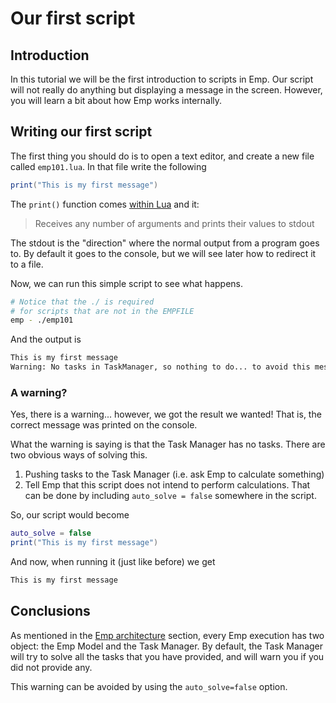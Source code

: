 # Our first script

## Introduction

In this tutorial we will be the first introduction to scripts in Emp. Our script will not really do anything but displaying a message in the screen. However, you will learn a bit about how Emp works internally.

## Writing our first script

The first thing you should do is to open a text editor, and create a new file called `emp101.lua`. In that file write the following

```lua
print("This is my first message")
```

The `print()` function comes [within Lua](https://www.lua.org/manual/5.3/manual.html#pdf-print) and it:

> Receives any number of arguments and prints their values to stdout

The stdout is the "direction" where the normal output from a program goes to. By default it goes to the console, but we will see later how to redirect it to a file.

Now, we can run this simple script to see what happens.

```bash
# Notice that the ./ is required 
# for scripts that are not in the EMPFILE
emp - ./emp101 
```

And the output is

```bash
This is my first message
Warning: No tasks in TaskManager, so nothing to do... to avoid this message set 'auto_solve = false' in your script
```

### A warning?

Yes, there is a warning... however, we got the result we wanted! That is, the correct message was printed on the console.

What the warning is saying is that the Task Manager has no tasks. There are two obvious ways of solving this.

1. Pushing tasks to the Task Manager \(i.e. ask Emp to calculate something\)
2. Tell Emp that this script does not intend to perform calculations. That can be done by including `auto_solve = false` somewhere in the script.

So, our script would become

```lua
auto_solve = false
print("This is my first message")
```

And now, when running it \(just like before\) we get

```bash
This is my first message
```

## Conclusions

As mentioned in the [Emp architecture](https://groundhoglighting.gitbook.io/emp-doc/~/edit/drafts/-LK8bglexfioPr1D-jRv/quick-start-understanding-emp/emp-architecture) section, every Emp execution has two object: the Emp Model and the Task Manager. By default, the Task Manager will try to solve all the tasks that you have provided, and will warn you if you did not provide any.

This warning can be avoided by using the `auto_solve=false` option.

